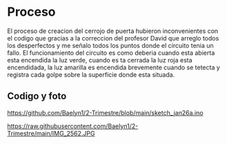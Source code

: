 # Proceso

El proceso de creacion del cerrojo de puerta hubieron inconvenientes con el codigo que gracias a la correccion del profesor David que arreglo todos los desperfectos y me señalo todos los puntos donde el circuito tenia un fallo. El funcionamiento del circuito es como deberia cuando esta abierta esta encendida la luz verde, cuando es ta cerrada la luz roja esta encendidada, la luz amarilla es encendida brevemente cuando se tetecta y registra cada golpe sobre la superficie donde esta situada.

## Codigo y foto

https://github.com/Baelyn1/2-Trimestre/blob/main/sketch_jan26a.ino

https://raw.githubusercontent.com/Baelyn1/2-Trimestre/main/IMG_2562.JPG

